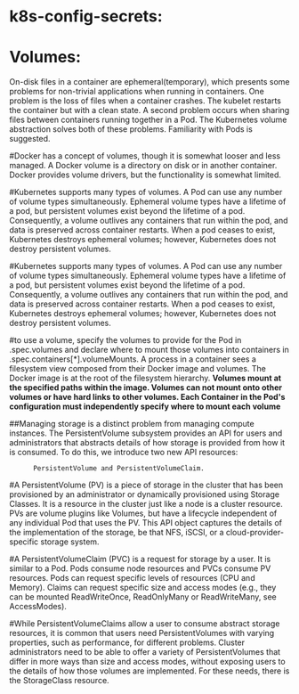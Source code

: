 # k8s-config-secrets:

# Volumes:
On-disk files in a container are ephemeral(temporary), which presents some problems for non-trivial applications when running in containers. One problem is the loss of files when a container crashes. The kubelet restarts the container but with a clean state. A second problem occurs when sharing files between containers running together in a Pod. The Kubernetes volume abstraction solves both of these problems. Familiarity with Pods is suggested.

#Docker has a concept of volumes, though it is somewhat looser and less managed. A Docker volume is a directory on disk or in another container. Docker provides volume drivers, but the functionality is somewhat limited.

#Kubernetes supports many types of volumes. A Pod can use any number of volume types simultaneously. Ephemeral volume types have a lifetime of a pod, but persistent volumes exist beyond the lifetime of a pod. Consequently, a volume outlives any containers that run within the pod, and data is preserved across container restarts. When a pod ceases to exist, Kubernetes destroys ephemeral volumes; however, Kubernetes does not destroy persistent volumes.

#Kubernetes supports many types of volumes. A Pod can use any number of volume types simultaneously. Ephemeral volume types have a lifetime of a pod, but persistent volumes exist beyond the lifetime of a pod. Consequently, a volume outlives any containers that run within the pod, and data is preserved across container restarts. When a pod ceases to exist, Kubernetes destroys ephemeral volumes; however, Kubernetes does not destroy persistent volumes.

#to use a volume, specify the volumes to provide for the Pod in .spec.volumes and declare where to mount those volumes into containers in .spec.containers[*].volumeMounts. A process in a container sees a filesystem view composed from their Docker image and volumes. The Docker image is at the root of the filesystem hierarchy. **Volumes mount at the specified paths within the image. Volumes can not mount onto other volumes or have hard links to other volumes. Each Container in the Pod's configuration must independently specify where to mount each volume**

##Managing storage is a distinct problem from managing compute instances. The PersistentVolume subsystem provides an API for users and administrators that abstracts details of how storage is provided from how it is consumed. To do this, we introduce two new API resources: 

          PersistentVolume and PersistentVolumeClaim.
          
#A PersistentVolume (PV) is a piece of storage in the cluster that has been provisioned by an administrator or dynamically provisioned using Storage Classes. It is a resource in the cluster just like a node is a cluster resource. PVs are volume plugins like Volumes, but have a lifecycle independent of any individual Pod that uses the PV. This API object captures the details of the implementation of the storage, be that NFS, iSCSI, or a cloud-provider-specific storage system.

#A PersistentVolumeClaim (PVC) is a request for storage by a user. It is similar to a Pod. Pods consume node resources and PVCs consume PV resources. Pods can request specific levels of resources (CPU and Memory). Claims can request specific size and access modes (e.g., they can be mounted ReadWriteOnce, ReadOnlyMany or ReadWriteMany, see AccessModes).

#While PersistentVolumeClaims allow a user to consume abstract storage resources, it is common that users need PersistentVolumes with varying properties, such as performance, for different problems. Cluster administrators need to be able to offer a variety of PersistentVolumes that differ in more ways than size and access modes, without exposing users to the details of how those volumes are implemented. For these needs, there is the StorageClass resource.
